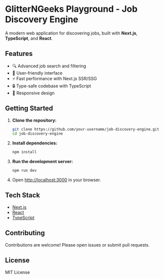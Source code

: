 # GlitterNGeeks Playground - Job Discovery Engine

A modern web application for discovering jobs, built with **Next.js**, **TypeScript**, and **React**.

## Features

- 🔍 Advanced job search and filtering
- 📝 User-friendly interface
- ⚡ Fast performance with Next.js SSR/SSG
- 🔒 Type-safe codebase with TypeScript
- 📱 Responsive design

## Getting Started

1. **Clone the repository:**
    ```bash
    git clone https://github.com/your-username/job-discovery-engine.git
    cd job-discovery-engine
    ```

2. **Install dependencies:**
    ```bash
    npm install
    ```

3. **Run the development server:**
    ```bash
    npm run dev
    ```

4. Open [http://localhost:3000](http://localhost:3000) in your browser.

## Tech Stack

- [Next.js](https://nextjs.org/)
- [React](https://react.dev/)
- [TypeScript](https://www.typescriptlang.org/)

## Contributing

Contributions are welcome! Please open issues or submit pull requests.

## License

MIT License